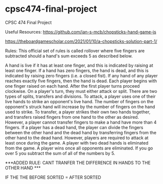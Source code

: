 # cpsc474-final-project
CPSC 474 Final Project

Useful Resources:
https://github.com/ian-s-mcb/chopsticks-hand-game-js

https://theboardgamescholar.com/2021/01/10/a-chopsticks-solution-part-1/


Rules:
This official set of rules is called rollover where five fingers are subtracted should a hand's sum exceeds 5 as described below.

A hand is live if it has at least one finger, and this is indicated by raising at least one finger. If a hand has zero fingers, the hand is dead, and this is indicated by raising zero fingers (i.e. a closed fist).
If any hand of any player reaches exactly five fingers, then the hand is dead.
Each player begins with one finger raised on each hand. After the first player turns proceed clockwise.
On a player's turn, they must either attack or split. There are two types of splits, transfers and divisions.
To attack, a player uses one of their live hands to strike an opponent's live hand. The number of fingers on the opponent's struck hand will increase by the number of fingers on the hand used to strike.
To transfer, a player strikes their own two hands together, and transfers raised fingers from one hand to the other as desired. However, a player cannot transfer fingers to make a hand have more than 4 fingers.
If a player has a dead hand, the player can divide the fingers between the other hand and the dead hand by transferring fingers from the other hand to the dead hand. However, players are required to attack at least once during the game.
A player with two dead hands is eliminated from the game.
A player wins once all opponents are eliminated.
If you go over 5 you subtract the sum of all of the numbers by 5.

***ADDED RULE: CANT TRANFER THE DIFFERENCE IN HANDS TO THE OTHER HAND ***

IF THE THE BEFORE SORTED = AFTER SORTED
